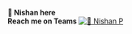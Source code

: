 **👋 Nishan here**  
**Reach me on Teams**   [![💬 Nishan P](https://img.shields.io/badge/%F0%9F%92%AC%20Nishan%20P-blue?logo=microsoftteams&logoColor=white&labelColor=blue)](https://teams.microsoft.com/l/chat/0/0?users=nishan.poochengal@wisetechglobal.com)
